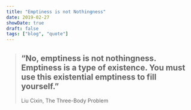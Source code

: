 ```yaml
---
title: "Emptiness is not Nothingness"
date: 2019-02-27
showDate: true
draft: false
tags: ["blog", "quote"]
---
```


> “No, emptiness is not nothingness. Emptiness is a type of existence. You must use this existential emptiness to fill yourself.”  
> -----
> Liu Cixin, The Three-Body Problem
